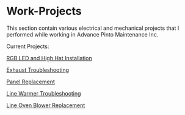 # Work-Projects
This section contain various electrical and mechanical projects that 
I performed while working in Advance Pinto Maintenance Inc.

Current Projects:

[RGB LED and High Hat Installation](https://github.com/Grecopintoanguita/Work-Projects/tree/master/LightingInstallation "RBG LED and High Hat Installation")

[Exhaust Troubleshooting](https://github.com/Grecopintoanguita/Work-Projects/tree/master/ExhaustMotor "Exhaust Troubleshooting")

[Panel Replacement](https://github.com/Grecopintoanguita/Work-Projects/blob/master/PanelReplacement/README.MD "Panel Replacement")

[Line Warmer Troubleshooting](https://github.com/Grecopintoanguita/Work-Projects/tree/master/Warmer "Warmer Troubleshooting")

[Line Oven Blower Replacement](https://github.com/Grecopintoanguita/Work-Projects/blob/master/Oven%20motor%20troubleshooting%2010_22_17.pdf "Line Oven Blower Replacement")
